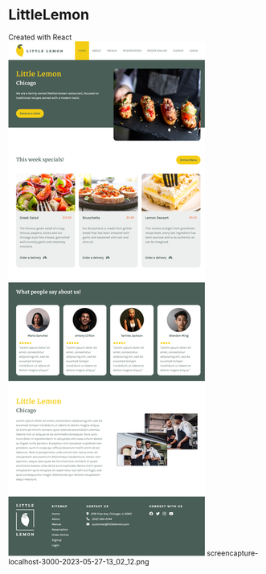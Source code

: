 # LittleLemon
Created with React
![website rendering](https://github.com/PratDesign/LittleLemon/blob/main/screencapture-localhost-3000-2023-05-27-13_02_12.png?raw=true)
screencapture-localhost-3000-2023-05-27-13_02_12.png
